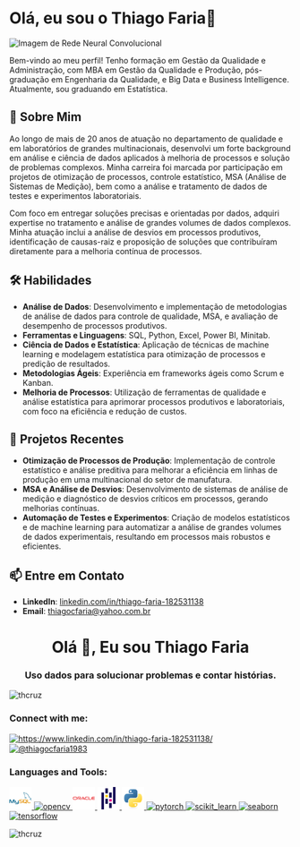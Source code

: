 # Olá, eu sou o Thiago Faria👋

![Imagem de Rede Neural Convolucional](https://img.odcdn.com.br/wp-content/uploads/2023/05/rede-neural-convolucional-1536x864.jpg)

Bem-vindo ao meu perfil! Tenho formação em Gestão da Qualidade e Administração, com MBA em Gestão da Qualidade e Produção, pós-graduação em Engenharia da Qualidade, e Big Data e Business Intelligence. Atualmente, sou graduando em Estatística. 

## 🚀 Sobre Mim

Ao longo de mais de 20 anos de atuação no departamento de qualidade e em laboratórios de grandes multinacionais, desenvolvi um forte background em análise e ciência de dados aplicados à melhoria de processos e solução de problemas complexos. Minha carreira foi marcada por participação em projetos de otimização de processos, controle estatístico, MSA (Análise de Sistemas de Medição), bem como a análise e tratamento de dados de testes e experimentos laboratoriais.

Com foco em entregar soluções precisas e orientadas por dados, adquiri expertise no tratamento e análise de grandes volumes de dados complexos. Minha atuação inclui a análise de desvios em processos produtivos, identificação de causas-raiz e proposição de soluções que contribuíram diretamente para a melhoria contínua de processos.

## 🛠️ Habilidades

- **Análise de Dados**: Desenvolvimento e implementação de metodologias de análise de dados para controle de qualidade, MSA, e avaliação de desempenho de processos produtivos.
- **Ferramentas e Linguagens**: SQL, Python, Excel, Power BI, Minitab.
- **Ciência de Dados e Estatística**: Aplicação de técnicas de machine learning e modelagem estatística para otimização de processos e predição de resultados.
- **Metodologias Ágeis**: Experiência em frameworks ágeis como Scrum e Kanban.
- **Melhoria de Processos**: Utilização de ferramentas de qualidade e análise estatística para aprimorar processos produtivos e laboratoriais, com foco na eficiência e redução de custos.

## 🌟 Projetos Recentes

- **Otimização de Processos de Produção**: Implementação de controle estatístico e análise preditiva para melhorar a eficiência em linhas de produção em uma multinacional do setor de manufatura.
- **MSA e Análise de Desvios**: Desenvolvimento de sistemas de análise de medição e diagnóstico de desvios críticos em processos, gerando melhorias contínuas.
- **Automação de Testes e Experimentos**: Criação de modelos estatísticos e de machine learning para automatizar a análise de grandes volumes de dados experimentais, resultando em processos mais robustos e eficientes.

## 📫 Entre em Contato

- **LinkedIn**: [linkedin.com/in/thiago-faria-182531138](https://www.linkedin.com/in/thiago-faria-182531138/)
- **Email**: thiagocfaria@yahoo.com.br

<h1 align="center">Olá 👋, Eu sou Thiago Faria</h1>
<h3 align="center">Uso dados para solucionar problemas e contar histórias.</h3>

<p align="left"> <img src="https://komarev.com/ghpvc/?username=thcruz&label=Profile%20views&color=0e75b6&style=flat" alt="thcruz" /> </p>

<h3 align="left">Connect with me:</h3>
<p align="left">
<a href="https://linkedin.com/in/https://www.linkedin.com/in/thiago-faria-182531138/" target="blank"><img align="center" src="https://raw.githubusercontent.com/rahuldkjain/github-profile-readme-generator/master/src/images/icons/Social/linked-in-alt.svg" alt="https://www.linkedin.com/in/thiago-faria-182531138/" height="30" width="40" /></a>
<a href="https://medium.com/@thiagocfaria1983" target="blank"><img align="center" src="https://raw.githubusercontent.com/rahuldkjain/github-profile-readme-generator/master/src/images/icons/Social/medium.svg" alt="@thiagocfaria1983" height="30" width="40" /></a>
</p>

<h3 align="left">Languages and Tools:</h3>
<p align="left"> <a href="https://www.mysql.com/" target="_blank" rel="noreferrer"> <img src="https://raw.githubusercontent.com/devicons/devicon/master/icons/mysql/mysql-original-wordmark.svg" alt="mysql" width="40" height="40"/> </a> <a href="https://opencv.org/" target="_blank" rel="noreferrer"> <img src="https://www.vectorlogo.zone/logos/opencv/opencv-icon.svg" alt="opencv" width="40" height="40"/> </a> <a href="https://www.oracle.com/" target="_blank" rel="noreferrer"> <img src="https://raw.githubusercontent.com/devicons/devicon/master/icons/oracle/oracle-original.svg" alt="oracle" width="40" height="40"/> </a> <a href="https://pandas.pydata.org/" target="_blank" rel="noreferrer"> <img src="https://raw.githubusercontent.com/devicons/devicon/2ae2a900d2f041da66e950e4d48052658d850630/icons/pandas/pandas-original.svg" alt="pandas" width="40" height="40"/> </a> <a href="https://www.python.org" target="_blank" rel="noreferrer"> <img src="https://raw.githubusercontent.com/devicons/devicon/master/icons/python/python-original.svg" alt="python" width="40" height="40"/> </a> <a href="https://pytorch.org/" target="_blank" rel="noreferrer"> <img src="https://www.vectorlogo.zone/logos/pytorch/pytorch-icon.svg" alt="pytorch" width="40" height="40"/> </a> <a href="https://scikit-learn.org/" target="_blank" rel="noreferrer"> <img src="https://upload.wikimedia.org/wikipedia/commons/0/05/Scikit_learn_logo_small.svg" alt="scikit_learn" width="40" height="40"/> </a> <a href="https://seaborn.pydata.org/" target="_blank" rel="noreferrer"> <img src="https://seaborn.pydata.org/_images/logo-mark-lightbg.svg" alt="seaborn" width="40" height="40"/> </a> <a href="https://www.tensorflow.org" target="_blank" rel="noreferrer"> <img src="https://www.vectorlogo.zone/logos/tensorflow/tensorflow-icon.svg" alt="tensorflow" width="40" height="40"/> </a> </p>

<p><img align="center" src="https://github-readme-stats.vercel.app/api/top-langs?username=thcruz&show_icons=true&locale=en&layout=compact" alt="thcruz" /></p>

